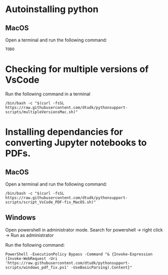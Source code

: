 # Autoinstalling python 
## MacOS
Open a terminal and run the following command:

```{bash}
TODO
```


# Checking for multiple versions of VsCode
Run the following command in a terminal 

```{bash}
/bin/bash -c "$(curl -fsSL https://raw.githubusercontent.com/dtudk/pythonsupport-scripts/multipleVersionsMac.sh)"
```

# Installing dependancies for converting Jupyter notebooks to PDFs.
## MacOS
Open a terminal and run the following command:

```{bash}
/bin/bash -c "$(curl -fsSL https://raw.githubusercontent.com/dtudk/pythonsupport-scripts/script_VsCode_PDF-fix_MacOS.sh)"
```
## Windows

Open powershell in administrator mode. Search for powershell -> right click -> Run as administrator 

Run the following command: 

```{powershell}
PowerShell -ExecutionPolicy Bypass -Command "& {Invoke-Expression (Invoke-WebRequest -Uri 'https://raw.githubusercontent.com/dtudk/pythonsupport-scripts/windows_pdf_fix.ps1' -UseBasicParsing).Content}"
```



